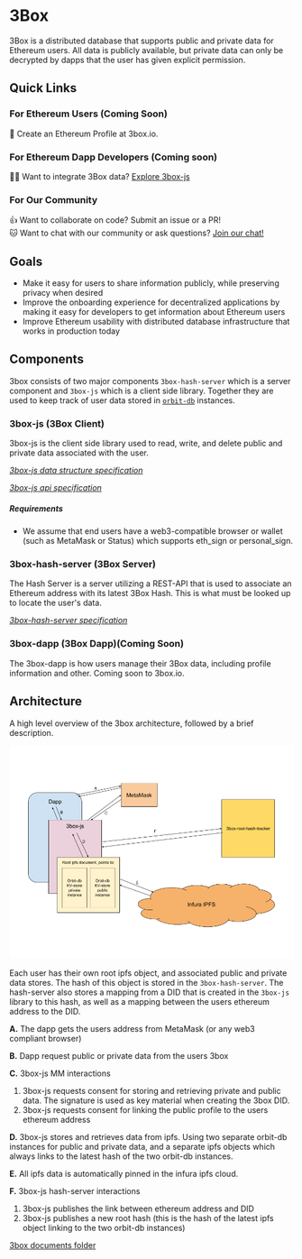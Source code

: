 # 3Box
3Box is a distributed database that supports public and private data for Ethereum users. All data is publicly available, but private data can only be decrypted by dapps that the user has given explicit permission.

## Quick Links

### For Ethereum Users (Coming Soon)
👤 Create an Ethereum Profile at 3box.io.

### For Ethereum Dapp Developers (Coming soon)
👩‍💻 Want to integrate 3Box data? [Explore 3box-js](https://www.github.com/uport-project/3box-js)

### For Our Community
👍 Want to collaborate on code? Submit an issue or a PR!  
🐱 Want to chat with our community or ask questions? [Join our chat!](https://chat.uport.me/#/room/#3box:chat.uport.me)

## Goals
* Make it easy for users to share information publicly, while preserving privacy when desired
* Improve the onboarding experience for decentralized applications by making it easy for developers to get information about Ethereum users
* Improve Ethereum usability with distributed database infrastructure that works in production today

## Components
3box consists of two major components `3box-hash-server` which is a server component and `3box-js` which is a client side library. Together they are used to keep track of user data stored in [`orbit-db`](https://github.com/orbitdb/orbit-db) instances.

### 3box-js (3Box Client)
3box-js is the client side library used to read, write, and delete public and private data associated with the user.

[*3box-js data structure specification*](./3BOX-JS-DATA-STRUCTURE.md)

[*3box-js api specification*](./3BOX-JS-API.md)


##### Requirements
* We assume that end users have a web3-compatible browser or wallet (such as MetaMask or Status) which supports eth_sign or personal_sign.

### 3box-hash-server (3Box Server)
The Hash Server is a server utilizing a REST-API that is used to associate an Ethereum address with its latest 3Box Hash. This is what must be looked up to locate the user's data.

[*3box-hash-server specification*](./3BOX-HASH-SERVER.md)

### 3box-dapp (3Box Dapp)(Coming Soon)
The 3box-dapp is how users manage their 3Box data, including profile information and other. Coming soon to 3box.io.

## Architecture
A high level overview of the 3box architecture, followed by a brief description.

![3Box Architecture Diagram](./3box_architecture_diagram.png)


Each user has their own root ipfs object, and associated public and private data stores. The hash of this object is stored in the `3box-hash-server`. The hash-server also stores a mapping from a DID that is created in the `3box-js` library to this hash, as well as a mapping between the users ethereum address to the DID.


**A.** The dapp gets the users address from MetaMask (or any web3 compliant browser)

**B.** Dapp request public or private data from the users 3box

**C.** 3box-js MM interactions
  1. 3box-js requests consent for storing and retrieving private and public data. The signature is used as key material when creating the 3box DID.
  2. 3box-js requests consent for linking the public profile to the users ethereum address

**D.** 3box-js stores and retrieves data from ipfs. Using two separate orbit-db instances for public and private data, and a separate ipfs objects which always links to the latest hash of the two orbit-db instances.

**E.** All ipfs data is automatically pinned in the infura ipfs cloud.

**F.** 3box-js hash-server interactions
  1. 3box-js publishes the link between ethereum address and DID
  2. 3box-js publishes a new root hash (this is the hash of the latest ipfs object linking to the two orbit-db instances)


[3box documents folder](https://drive.google.com/drive/folders/16lZWMVFLKLk2nAZJQ7xQyzHKZzK734Ov?usp=sharing)

